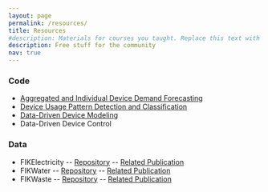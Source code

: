 ```yaml
---
layout: page
permalink: /resources/
title: Resources
#description: Materials for courses you taught. Replace this text with your description.
description: Free stuff for the community
nav: true
---
```


### Code

- [Aggregated and Individual Device Demand Forecasting](https://github.com/feelab-info/nexik_forecasting)
- [Device Usage Pattern Detection and Classification](https://github.com/feelab-info/nexik_device_usage_patterns)
- [Data-Driven Device Modeling](https://github.com/feelab-info/nexik_data_driven_device_models)
- Data-Driven Device Control

### Data

- FIKElectricity -- [Repository](https://osf.io/k3g8n/) -- [Related Publication](https://www.nature.com/articles/s41597-023-02698-8)
- FIKWater -- [Repository](https://osf.io/7bz2m/) -- [Related Publication](https://www.mdpi.com/2306-5729/6/3/26)
- FIKWaste -- [Repository](https://osf.io/tyaj6/) -- [Related Publication](https://www.mdpi.com/2306-5729/6/3/25)

